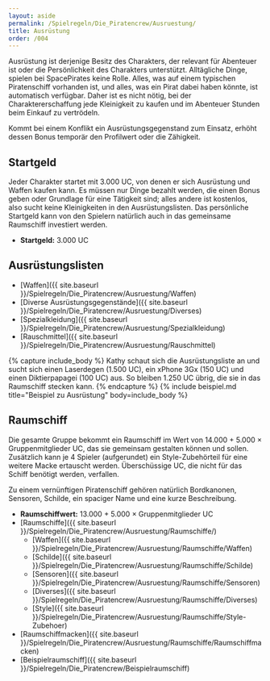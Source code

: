 ```yaml
---
layout: aside
permalink: /Spielregeln/Die_Piratencrew/Ausruestung/
title: Ausrüstung
order: /004
---
```


Ausrüstung ist derjenige Besitz des Charakters, der relevant für Abenteuer ist oder die Persönlichkeit des Charakters unterstützt. Alltägliche Dinge, spielen bei SpacePirates keine Rolle. Alles, was auf einem typischen Piratenschiff vorhanden ist, und alles, was ein Pirat dabei haben könnte, ist automatisch verfügbar. Daher ist es nicht nötig, bei der Charaktererschaffung jede Kleinigkeit zu kaufen und im Abenteuer Stunden beim Einkauf zu vertrödeln.

Kommt bei einem Konflikt ein Ausrüstungsgegenstand zum Einsatz, erhöht dessen Bonus temporär den Profilwert oder die Zähigkeit.

## Startgeld

Jeder Charakter startet mit 3.000 UC, von denen er sich Ausrüstung und Waffen kaufen kann. Es müssen nur Dinge bezahlt werden, die einen Bonus geben oder Grundlage für eine Tätigkeit sind; alles andere ist kostenlos, also sucht keine Kleinigkeiten in den Ausrüstungslisten. Das persönliche Startgeld kann von den Spielern natürlich auch in das gemeinsame Raumschiff investiert werden.

- **Startgeld:** 3.000 UC

## Ausrüstungslisten

- [Waffen]({{ site.baseurl }}/Spielregeln/Die_Piratencrew/Ausruestung/Waffen)
- [Diverse Ausrüstungsgegenstände]({{ site.baseurl }}/Spielregeln/Die_Piratencrew/Ausruestung/Diverses)
- [Spezialkleidung]({{ site.baseurl }}/Spielregeln/Die_Piratencrew/Ausruestung/Spezialkleidung)
- [Rauschmittel]({{ site.baseurl }}/Spielregeln/Die_Piratencrew/Ausruestung/Rauschmittel)

{% capture include_body %}
Kathy schaut sich die Ausrüstungsliste an und sucht sich einen Laserdegen (1.500 UC), ein xPhone 3Gx (150 UC) und einen Diktierpapagei (100 UC) aus. So bleiben 1.250 UC übrig, die sie in das Raumschiff stecken kann.
{% endcapture %}
{% include beispiel.md title="Beispiel zu Ausrüstung" body=include_body %}

## Raumschiff

Die gesamte Gruppe bekommt ein Raumschiff im Wert von 14.000 + 5.000 × Gruppenmitglieder UC, das sie gemeinsam gestalten können und sollen. Zusätzlich kann je 4 Spieler (aufgerundet) ein Style-Zubehörteil für eine weitere Macke ertauscht werden. Überschüssige UC, die nicht für das Schiff benötigt werden, verfallen.

Zu einem vernünftigen Piratenschiff gehören natürlich Bordkanonen, Sensoren, Schilde, ein spaciger Name und eine kurze Beschreibung.

- **Raumschiffwert:** 13.000 + 5.000 × Gruppenmitglieder UC
- [Raumschiffe]({{ site.baseurl }}/Spielregeln/Die_Piratencrew/Ausruestung/Raumschiffe/)
  - [Waffen]({{ site.baseurl }}/Spielregeln/Die_Piratencrew/Ausruestung/Raumschiffe/Waffen)
  - [Schilde]({{ site.baseurl }}/Spielregeln/Die_Piratencrew/Ausruestung/Raumschiffe/Schilde)
  - [Sensoren]({{ site.baseurl }}/Spielregeln/Die_Piratencrew/Ausruestung/Raumschiffe/Sensoren)
  - [Diverses]({{ site.baseurl }}/Spielregeln/Die_Piratencrew/Ausruestung/Raumschiffe/Diverses)
  - [Style]({{ site.baseurl }}/Spielregeln/Die_Piratencrew/Ausruestung/Raumschiffe/Style-Zubehoer)
- [Raumschiffmacken]({{ site.baseurl }}/Spielregeln/Die_Piratencrew/Ausruestung/Raumschiffe/Raumschiffmacken)
- [Beispielraumschiff]({{ site.baseurl }}/Spielregeln/Die_Piratencrew/Beispielraumschiff)
